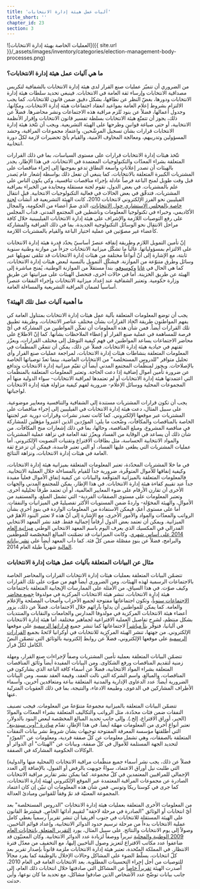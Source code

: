 ```yaml
---
title: 'آليات عمل هيئة إدارة الانتخابات'
title_short: ''
chapter_id: 23
section: 3
---
```


![العمليات الخاصة بهيئة إدارة الانتخابات]({{ site.url }}/\_assets/images/inventory/categories/election-management-body-processes.png)

### ما هي آليات عمل هيئة إدارة الانتخابات؟

من الضروري أن تتميّز عمليات صنع القرار لدى هيئة إدارة الانتخابات بالشفافية لتكريس مصداقية الانتخابات وإرساء ثقة العامة في الانتخابات. فينبغي تحديد سلطات هيئة إدارة الانتخابات ودورها، بغضّ النظر عن نطاقها، بشكل دقيق ضمن قانون للانتخابات. كما يجب الالتزام بشروط إعلام العامة بمواعيد انعقاد اجتماعات هيئة إدارة الانتخابات، ومكانها، وجدول أعمالها، فضلاً عن بنود تُلزم مراقبة هذه الاجتماعات ونشر محاضرها. فضلاً عن ذلك، يجوز أن تتمتّع هيئة الانتخابات بسلطة تفسير قانون الانتخابات وإقرار الأنظمة الانتخابية، أو حتى صياغة قوانين وطرحها على الهيئة التشريعية. ويجب أن تتّخذ هيئة إدارة الانتخابات قرارات بشأن تسجيل المرشّحين، واعتماد مجموعات المراقبة، وحشد المسؤولين وتدريبهم، ومعالجة المخاوف الأمنية، والقيام بأيّ تحضيرات لازمة لكلّ دورة انتخابية.

تتّخذ هيئات إدارة الانتخابات قرارات على مستوى السياسات، بما في ذلك القرارات المتعلقة بشراء المعدّات والتكنولوجيات المعتمدة في الانتخابات. في هذا الإطار، يجدر بالهيئات أن تصدر إعلاناتٍ واسعة النطاق تدعو بموجبها إلى إجراء مناقصات على المشتريات الكبيرة المتعلقة بالانتخابات، كما ينبغي أن تفعل ذلك بواسطة إشعار عام يَصدر قبل وقت طويل لمنح الباعة فرصاً عادلة بإجراء مناقصات تنافسية، وكي يكون الناس على علم بالمشتريات. في بعض الدول، تقوم لجنة مستقلة ومحايدة من الخبراء بمراقبة المشتريات، فتدقّق في بعض الحالات في فعالية التكنولوجيات الانتخابية. قبل انتقال الفيليبين نحو الفرز الإلكتروني لانتخابات 2010، كانت الهيئة التشريعية قد أنشأت [لجنة خاصة بالمجلس الاستشاري حول الانتخابات](http://www.comelec.gov.ph/?r=References/RelatedLaws/ElectionLaws/AutomatedElection/RA9369)، الذي ضمّ أعضاء من الحكومة، والمجال الأكاديمي، وخبراء في تكنولوجيا المعلومات وناشطين في المجتمع المدني. فدأب المجلس على رفع التوصيات اللازمة والإشراف على هيئة إدارة الانتخابات الفيليبينية خلال كافة مراحل الانتقال نحو الوسائل التكنولوجية الجديدة، بما في ذلك المراقبة والمشاركة كأعضاء غير مصوّتين في عملية اختيار الباعة والقيام بالمشتريات اللازمة.

إنّ تأمين التمويل اللازم وطريقة إنفاقه عنصرٌ أساسيّ يحدّد قدرة هيئة إدارة الانتخابات على الالتزام بمسؤولياتها. غالباً ما تشكّل ميزانية الانتخابات جزءاً من موازنة وطنية سنوية ثابتة، مع الإشارة إلى أنّ أنواعاً مختلفة من هيئات إدارة الانتخابات قد تتلقى تمويلها عبر وسائل وطرق متنوّعة من الموازنة. فيشكّل التمويل بالنسبة لبعض هيئات إدارة الانتخابات، كما هي الحال في [غانا](http://www.mofep.gov.gh/budget-statements) و[كوسوفو](https://mf.rks-gov.net/en-us/Budget/Budget-of-Republic-of-Kosovo/Central-Budget)، بنداً مستقلاً من الموازنة الوطنية، يُمنح مباشرة إلى الهيئة عن طريق الخزينة. أما في حالات أخرى، فتحصل الهيئات على ميزانيتها عن طريق وزارة حكومية. وتعتبر الشفافية عند إعداد ميزانية الانتخابات وإجراء النفقات عنصراً أساسياً لضمان المراقبة التشريعية والمساءلة العامة.

### ما أهمية آليات عمل تلك الهيئة؟

يجب أن توضع المعلومات المتعلقة بآلية عمل هيئات إدارة الانتخابات بمتناول العامة كي يفهم المواطنون طريقة اتّخاذ القرارات بشأن مختلف عناصر الانتخابات، وطريقة تطبيق تلك القرارات أيضاً. فمن شأن هذه المعلومات أن تمكّن المواطنين من المشاركة في أيّ فرصة للمساهمة في عملية صنع القرار أو إعطاء الملاحظات بشأنها. كما إنّ الاطلاع على محاضر الاجتماعات يساعد المواطنين في فهم كيفية التوصّل إلى مختلف القرارات، ويعزّز ثقتهم في حيادية هيئة إدارة الانتخابات. فضلاً عن ذلك، يمكن أن تتمعّن المنظّمات في المعلومات المتعلقة بنشاطات هيئات إدارة الانتخابات، لمراجعة عمليات صنع القرار وأي تحليل متوافر "للدروس المستخلصة" من الانتخابات الماضية، بينما تعدّ توصياتها الخاصة بالإصلاحات. ويجوز لمنظّمات المجتمع المدني أيضاً أن تقيّم ميزانية إدارة الانتخابات وتدافع عن ضرورة تأمين أموال إضافية إذا دعت الحاجة. وتعتبر المعلومات المتعلقة بالمنظّمات التي اعتمدتها هيئة إدارة الانتخابات أو لم تعتمدها لمراقبة الانتخابات- سواء الدولية منها أم المجموعات المحلية ووسائل الإعلام- ضرورية لفهم كيفية مزاولة هيئة إدارة الانتخابات لواجباتها.

يجب أن تكون قرارات المشتريات مستندة إلى الشفافية والتنافسية ومعايير موضوعية. على سبيل المثال، دعت هيئة إدارة الانتخابات في الفيليبين إلى إجراء مناقصات على المشتريات عبر موقعها الإلكتروني. كما كانت تصدر نشرات وقرارات دورية عبر لجنتها الخاصة بالمناقصات والمكافآت، وضّحت ما يلي: المورّدين الذين اعتبروا مؤهلين للمشاركة في مناقصة المشروع، ومبلغ المناقصة، وحالها، بما في ذلك إشعارات منح المكافآت. من شأن ذلك أن يساعد في الوقاية من الفساد ويعزّز ثقة العامة في نزاهة عملية المشتريات والمواد الانتخابية الحساسة، مثل بطاقات الاقتراع وتقنيات التصويت الإلكتروني. أما عمليات المشتريات التي يطغى عليها الفساد، أو التي تعتبر فاسدة، فيمكن أن تزعزع ثقة العامة في هيئات إدارة الانتخابات، ونزاهة النتائج.

في ما خلا المشتريات المحدّدة، تعتبر المعلومات المتعلقة بميزانية هيئة إدارة الانتخابات، وكيفية إنفاقها للأموال المتوفّرة، ضرورية جداً للقيام بالمساءلة خلال العملية الانتخابية. فالمعلومات المتعلقة بالميزانية المتوقّعة والبيانات عن كيفية إنفاق الأموال فعلياً مفيدة جداً عند تقييم كفاءة هيئة إدارة الانتخابات. في هذا الإطار، يمكن للمجتمع المدني والجهات الأخرى أن تقارن الأرقام على ضوء المعايير العالمية، أو أن تعتمد طرقاً تحليلية أخرى. وتعتبر المعلومات على مستوى الصفقات الفردية- التي تشمل المبلغ، والمستفيد من الأموال، والهيئة المخوّلة- واردةً ضمن المستويات الأكثر تفصيليةً في الميزانيات والنفقات. أما على مستوى أعمّ، فيمكن الاستفادة من المعلومات الواردة في بنودٍ أخرى بشأن الرواتب والمعدّات والمواد والأمور الأخرى، مع الإشارة إلى أنّ هذه لا تعتبر البنود الأهمّ في الميزانية. ويمكن أن تعتمد بعض الدول أرقاماً إجمالية فقط. فقد نشر المعهد الانتخابي الفدرالي في المكسيك الذي يعرف اليوم باسم المعهد الانتخابي الوطني [ميزانية العام 2014 على أساس شهري](http://www.ine.mx/archivos3/portal/historico/contenido/interiores/Detalle_PresupuestoIFE-id-a761d23617c1c310VgnVCM1000000c68000aRCRD/). وكانت الميزانيات قد تضمّنت المبالغ المخصّصة للموظّفين والبرامج، فضلاً عن بنودٍ مفصّلة ضمن كلّ فئة. كما دأب المعهد أيضاً على [نشر بياناته المالية](http://www.ine.mx/archivos3/portal/historico/contenido/Estados_Financieroos_del_IFE/) شهرياً طيلة العام 2014.

### مثال عن البيانات المتعلقة بآليات عمل هيئات إدارة الانتخابات

تتضمّن البيانات المتعلقة بعمليات هيئات إدارة الانتخابات القرارات والمحاضر الخاصة بالاجتماعات الرسمية لهذه الهيئات. ومن الضروري أيضاً فهم من صوّت على تلك القرارات وكيف صوّت. في هذا السياق، من الأمثلة على الممارسات الإيجابية المتعلقة باجتماعات هيئة إدارة الانتخابات، تنشر هيئة الانتخابات المركزية في مولدوفا [جميع محاضر الاجتماعات سنوياً](http://www.cec.md/index.php?pag=news&id=1049&l=ro)، وتكون اجتماعاتها مفتوحة لجميع الأحزاب وأصحاب المصلحة والإعلام والعامة. كما يمكن للمواطنين أن يدلوا بآرائهم خلال الاجتماعات. فضلاً عن ذلك، يزور أعضاء هيئة الانتخابات المركزية في مولدوفا المدارس والجامعات والنقابات والمنتديات بشكل منتظم، لشرح تفاصيل العملية الاقتراعية لجماهير مختلفة. أما هيئة إدارة الانتخابات في ألبانيا، فتوفّر [بثاً مباشراً](http://www2.cec.org.al/sq-al/mbledhjet-live) لاجتماعاتها كما تنشر جميع [قراراتها الرسمية](http://www2.cec.org.al/sq-al/kqz-vendimet) على موقعها الإلكتروني. من جهتها، تنشر الهيئة المركزية للانتخابات في أوكرانيا لائحةً بجميع [القرارات الرسمية](http://www.cvk.gov.ua/pls/acts/New) على موقعها الإلكتروني، فضلاً عن روابط إلكترونية بالوثائق التي تتضمّن النصّ الكامل لكلّ قرار.

تتضمّن البيانات المتعلقة بعملية تأمين المشتريات وصفاً لإجراءات صنع القرار، ومهلة زمنية لتقديم المناقصات ورفع الشكاوى. ومن البيانات المفيدة أيضاً وثائق المناقصات المتعلقة بشراء المواد الانتخابية، فضلاً عن أسماء كافة الباعة الذي يشاركون في المناقصات، والمبالغ، واسم الشركة التي نالت العقد، وقيمة العقد نفسه. ومن البيانات الضرورية أيضاً: عدد الدعاوى الإدارية والمدنية المتعلقة بباعة ومتعاقدين آخرين، وأسماء الأطراف المشاركين في الدعوى، وطبيعة الادعاء، والنتيجة، بما في ذلك العقوبات المترتّبة عنها.

تتضمّن البيانات المتعلقة بالميزانية مجموعةً متنوّعةً من المعلومات. فيجب تصنيف النفقات ضمن فئات محدّدة، مثل الرواتب والتكاليف المتعلقة بشراء المعدّات والموادّ (الحبر، أوراق الاقتراع، إلخ.). وإلى جانب تحديد المبالغ المخصّصة لبعض البنود بالدولار، تعتبر أنواع أخرى من المعلومات مهمّة أيضاً. في هذا الإطار، تقدّم [مبادرة "أوبن سبندينغ"](http://community.openspending.org/research/standard/technical/) التي أطلقتها مؤسسة المعرفة المفتوحة توجيهات بشأن شروط نشر بيانات النفقات المتعلقة بالصفقات، وهي تشمل معلومات عن كلّ صفقة فردية، ومعلومات عن "المورّد" لتحديد الجهة المستلمة للأموال في كلّ صفقة، وبيانات عن "الهيئات" أي الدوائر أو الوكالات الحكومية المشاركة في الصفقة.

فضلاً عن ذلك، يجب نشر أسماء جميع منظّمات مراقبة الانتخابات (المحلية منها والدولية) التي طلبت نيل أوراق الاعتماد، سواءٌ جوبهت بالرفض أو القبول، بالإضافة إلى العدد الإجمالي للمراقبين المعتمدين في كلّ مجموعة. كما يمكن نشر تقارير مراقبة الانتخابات الصادرة عن مجموعات المراقبة المعتمدة عبر الموقع الإلكتروني لهيئة إدارة الانتخابات، كما جرى في كوستا ريكا وتونس. فمن شأن هذه المعلومات أن تبيّن إن كان اعتماد المجموعة المعنيّة قد تمّ وفقاً للقوانين ومبادئ العدالة.

من المعلومات الأخرى المتعلقة بعمليات هيئة إدارة الانتخابات "الدروس المستخلصة" بعد أيّ انتخابات أو الوثائق "الصادرة في مرحلة لاحقة" لتقييم أدائها الخاص. فيشترط القانون على الهيئة المستقلة للانتخابات في جنوب أفريقيا أن تنشر تقريراً رسمياً يغطي كامل عملية الانتخابات بدءاً من مرحلة ترسيم حدود الدوائر الانتخابية، وإعداد قوائم الناخبين، وصولاً إلى يوم الانتخابات والنتائج. على سبيل المثال، يورد [التقرير المتعلق بانتخابات العام 2009 الوطنية والمحلية](http://www.elections.org.za/content/Documents/Election-reports/National-and-Provincial-Elections/2009-National-and-Provincial-Elections-Report/) تبريراً ووصفاً لزيادة عدد الدوائر الانتخابية. وكان المعنيّون قد ضاعفوا عدد مكاتب الاقتراع لتعزيز وصول الناخبين إليها، مع التخفيف من معدّل فترة الانتظار. في المملكة المتّحدة، تعتبر هيئة إدارة الانتخابات ملزمة قانوناً بإصدار تقرير بعد كلّ انتخابات، يسلّط الضوء على المشاكل وحالات الإخلال بالوظيفة كما يفرد مجالاً للتوصيات من أجل إجراء التحسينات المطلوبة. بعد الانتخابات العامة في العام 2010، أصدرت الهيئة [تقريراً خاصاً](http://www.electoralcommission.org.uk/__data/assets/pdf_file/0010/100702/Report-on-the-administration-of-the-2010-UK-general-election.pdf) عن المشاكل التي صادفتها خلال انتخابات ذلك العام، إلى جانب بيانات توضّح عدد الأشخاص الذين صادفوا مشاكل، مع تحديد ما كان نوعها، وأين حدثت.
